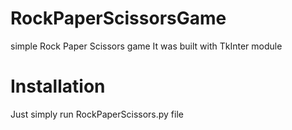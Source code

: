 # RockPaperScissorsGame
simple Rock Paper Scissors game
It was built with TkInter module

# Installation
Just simply run RockPaperScissors.py file
